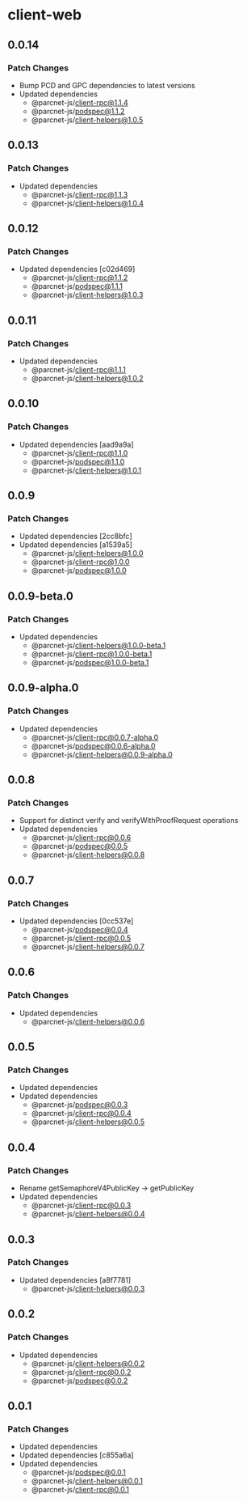 # client-web

## 0.0.14

### Patch Changes

- Bump PCD and GPC dependencies to latest versions
- Updated dependencies
  - @parcnet-js/client-rpc@1.1.4
  - @parcnet-js/podspec@1.1.2
  - @parcnet-js/client-helpers@1.0.5

## 0.0.13

### Patch Changes

- Updated dependencies
  - @parcnet-js/client-rpc@1.1.3
  - @parcnet-js/client-helpers@1.0.4

## 0.0.12

### Patch Changes

- Updated dependencies [c02d469]
  - @parcnet-js/client-rpc@1.1.2
  - @parcnet-js/podspec@1.1.1
  - @parcnet-js/client-helpers@1.0.3

## 0.0.11

### Patch Changes

- Updated dependencies
  - @parcnet-js/client-rpc@1.1.1
  - @parcnet-js/client-helpers@1.0.2

## 0.0.10

### Patch Changes

- Updated dependencies [aad9a9a]
  - @parcnet-js/client-rpc@1.1.0
  - @parcnet-js/podspec@1.1.0
  - @parcnet-js/client-helpers@1.0.1

## 0.0.9

### Patch Changes

- Updated dependencies [2cc8bfc]
- Updated dependencies [a1539a5]
  - @parcnet-js/client-helpers@1.0.0
  - @parcnet-js/client-rpc@1.0.0
  - @parcnet-js/podspec@1.0.0

## 0.0.9-beta.0

### Patch Changes

- Updated dependencies
  - @parcnet-js/client-helpers@1.0.0-beta.1
  - @parcnet-js/client-rpc@1.0.0-beta.1
  - @parcnet-js/podspec@1.0.0-beta.1

## 0.0.9-alpha.0

### Patch Changes

- Updated dependencies
  - @parcnet-js/client-rpc@0.0.7-alpha.0
  - @parcnet-js/podspec@0.0.6-alpha.0
  - @parcnet-js/client-helpers@0.0.9-alpha.0

## 0.0.8

### Patch Changes

- Support for distinct verify and verifyWithProofRequest operations
- Updated dependencies
  - @parcnet-js/client-rpc@0.0.6
  - @parcnet-js/podspec@0.0.5
  - @parcnet-js/client-helpers@0.0.8

## 0.0.7

### Patch Changes

- Updated dependencies [0cc537e]
  - @parcnet-js/podspec@0.0.4
  - @parcnet-js/client-rpc@0.0.5
  - @parcnet-js/client-helpers@0.0.7

## 0.0.6

### Patch Changes

- Updated dependencies
  - @parcnet-js/client-helpers@0.0.6

## 0.0.5

### Patch Changes

- Updated dependencies
- Updated dependencies
  - @parcnet-js/podspec@0.0.3
  - @parcnet-js/client-rpc@0.0.4
  - @parcnet-js/client-helpers@0.0.5

## 0.0.4

### Patch Changes

- Rename getSemaphoreV4PublicKey -> getPublicKey
- Updated dependencies
  - @parcnet-js/client-rpc@0.0.3
  - @parcnet-js/client-helpers@0.0.4

## 0.0.3

### Patch Changes

- Updated dependencies [a8f7781]
  - @parcnet-js/client-helpers@0.0.3

## 0.0.2

### Patch Changes

- Updated dependencies
  - @parcnet-js/client-helpers@0.0.2
  - @parcnet-js/client-rpc@0.0.2
  - @parcnet-js/podspec@0.0.2

## 0.0.1

### Patch Changes

- Updated dependencies
- Updated dependencies [c855a6a]
- Updated dependencies
  - @parcnet-js/podspec@0.0.1
  - @parcnet-js/client-helpers@0.0.1
  - @parcnet-js/client-rpc@0.0.1
